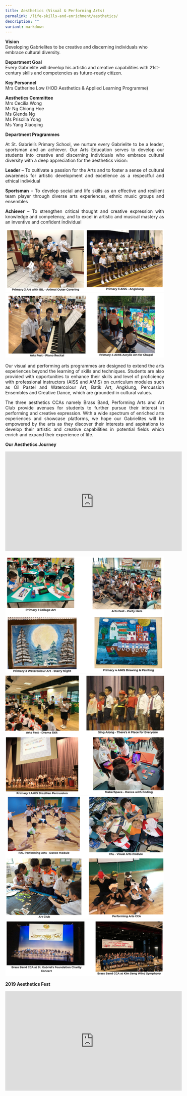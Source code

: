 ```yaml
---
title: Aesthetics (Visual & Performing Arts)
permalink: /life-skills-and-enrichment/aesthetics/
description: ""
variant: markdown
---
```

**Vision** <br> Developing Gabrielites to be creative and discerning individuals who embrace cultural diversity.

**Department Goal**   
Every Gabrielite will develop his artistic and creative capabilities with 21st-century skills and competencies as future-ready citizen.

**Key Personnel**   
Mrs Catherine Low (HOD Aesthetics &amp; Applied Learning Programme)


**Aesthetics Committee** <br>
Mrs Cecilia Wong<br>Mr Ng Chiong Hoe<br>Ms Glenda Ng<br>Ms Priscilla Yong<br>Ms Yang Xiaoqing<br>

**Department Programmes**
<p align="justify">At St. Gabriel’s Primary School, we nurture every Gabrielite to be a leader, sportsman and an achiever. Our Arts Education serves to develop our students into creative and discerning individuals who embrace cultural diversity with a deep appreciation for the aesthetics vision: </p>

<p align="justify">
	<b>Leader</b>&nbsp;– To cultivate a passion for the Arts and to foster a sense of cultural awareness for artistic development and excellence as a respectful and ethical individual</p>


<p align="justify">
	<b>Sportsman</b> – To develop social and life skills as an effective and resilient team player through diverse arts experiences, ethnic music groups and ensembles</p>

<p align="justify">
	<b>Achiever</b>&nbsp;– To strengthen critical thought and creative expression with knowledge and competency, and to excel in artistic and musical mastery as an inventive and confident individual</p>

![](/images/aesthetics1.png)
![](/images/aesthetics2.png)

<p align="justify">
Our visual and performing arts programmes are designed to extend the arts experiences beyond the learning of skills and techniques. Students are also provided with opportunities to enhance their skills and level of proficiency with professional instructors (AISS and AMIS) on curriculum modules such as Oil Pastel and Watercolour Art, Batik Art, Angklung, Percussion Ensembles and Creative Dance, which are grounded in cultural values.&nbsp;</p>

<p align="justify">
The three aesthetics CCAs namely Brass Band, Performing Arts and Art Club provide avenues for students to further pursue their interest in performing and creative expression. With a wide spectrum of enriched arts experiences and showcase platforms, we hope our Gabrielites will be empowered by the arts as they discover their interests and aspirations to develop their artistic and creative capabilities in potential fields which enrich and expand their experience of life.&nbsp;
	</p>


**Our Aesthetics Journey**

<iframe allowfullscreen="true" height="315" width="560" frameborder="0" src="https://docs.google.com/presentation/d/e/2PACX-1vRfVFGieoBFd5zPjk5ziALzosbhzg3kiWJyq3rFCjhAlweC0ToxUYY_IuHT7bRpAEja66JuMkFsjnMq/embed?start=false&amp;loop=false&amp;delayms=3000"></iframe>

![](/images/aes3.png)
![](/images/aes4.png)
![](/images/aes5.png)
![](/images/aes6.png)

**2019 Aesthetics Fest**

<center><iframe width="560" height="315" src="https://www.youtube.com/embed/5UqAg2XKmHM" title="2019 Aesthetics Fest" frameborder="0" allow="accelerometer; autoplay; clipboard-write; encrypted-media; gyroscope; picture-in-picture" allowfullscreen=""></iframe></center>